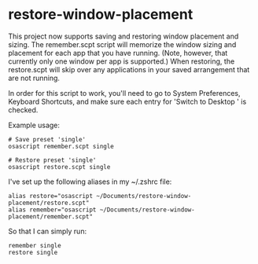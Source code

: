 restore-window-placement
========================

This project now supports saving and restoring window placement and sizing. The remember.scpt script will memorize the window sizing and placement for each app that you have running. (Note, however, that currently only one window per app is supported.) When restoring, the restore.scpt will skip over any applications in your saved arrangement that are not running.

In order for this script to work, you'll need to go to System Preferences, Keyboard Shortcuts, and make sure each entry for 'Switch to Desktop <n>' is checked.

Example usage:

    # Save preset 'single'
    osascript remember.scpt single

    # Restore preset 'single'
    osascript restore.scpt single

I've set up the following aliases in my ~/.zshrc file:

    alias restore="osascript ~/Documents/restore-window-placement/restore.scpt"
    alias remember="osascript ~/Documents/restore-window-placement/remember.scpt"

So that I can simply run:

    remember single
    restore single
